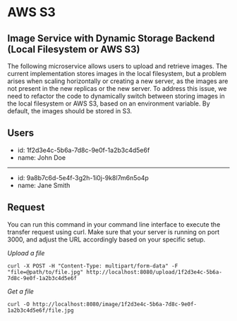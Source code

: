 # AWS S3

## Image Service with Dynamic Storage Backend (Local Filesystem or AWS S3)

The following microservice allows users to upload and retrieve images. The current implementation stores images in the
local filesystem, but a problem arises when scaling horizontally or creating a new server, as the images are not present
in the new replicas or the new server. To address this issue, we need to refactor the code to dynamically switch between
storing images in the local filesystem or AWS S3, based on an environment variable. By default, the images should be
stored in S3.

## Users

- id: 1f2d3e4c-5b6a-7d8c-9e0f-1a2b3c4d5e6f
- name: John Doe
---
- id: 9a8b7c6d-5e4f-3g2h-1i0j-9k8l7m6n5o4p
-  name: Jane Smith


## Request

You can run this command in your command line interface to execute the transfer request using curl. Make sure that your
server is running on port 3000, and adjust the URL accordingly based on your specific setup.

*Upload a file*
```
curl -X POST -H "Content-Type: multipart/form-data" -F "file=@path/to/file.jpg" http://localhost:8080/upload/1f2d3e4c-5b6a-7d8c-9e0f-1a2b3c4d5e6f
```

*Get a file*
```
curl -O http://localhost:8080/image/1f2d3e4c-5b6a-7d8c-9e0f-1a2b3c4d5e6f/file.jpg
```